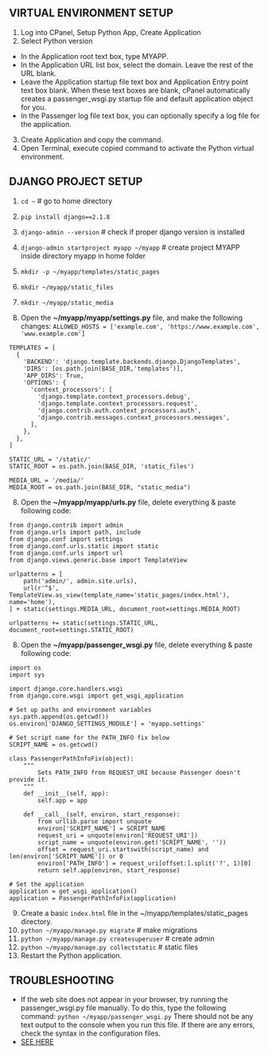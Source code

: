 ## VIRTUAL ENVIRONMENT SETUP
1. Log into CPanel, Setup Python App, Create Application
2. Select Python version
  - In the Application root text box, type MYAPP.
  - In the Application URL list box, select the domain. Leave the rest of the URL blank.
  - Leave the Application startup file text box and Application Entry point text box blank. When these text boxes are blank, cPanel automatically creates a passenger_wsgi.py startup file and default application object for you.
  - In the Passenger log file text box, you can optionally specify a log file for the application.
3. Create Application and copy the command.
4. Open Terminal, execute copied command to activate the Python virtual environment.

## DJANGO PROJECT SETUP
1. `cd ~` # go to home directory 
2. `pip install django==2.1.8` 
3. `django-admin --version` # check if proper django version is installed
4. `django-admin startproject myapp ~/myapp` # create project MYAPP inside directory myapp in home folder
5. `mkdir -p ~/myapp/templates/static_pages`
6. `mkdir ~/myapp/static_files`
7. `mkdir ~/myapp/static_media`

8. Open the **~/myapp/myapp/settings.py** file, and make the following changes:
`ALLOWED_HOSTS = ['example.com', 'https://www.example.com', 'www.example.com']`
```
TEMPLATES = [
  {
    'BACKEND': 'django.template.backends.django.DjangoTemplates',
    'DIRS': [os.path.join(BASE_DIR,'templates')],
    'APP_DIRS': True,
    'OPTIONS': {
      'context_processors': [
        'django.template.context_processors.debug',
        'django.template.context_processors.request',
        'django.contrib.auth.context_processors.auth',
        'django.contrib.messages.context_processors.messages',
      ],
    },
  },
]
```
```
STATIC_URL = '/static/'
STATIC_ROOT = os.path.join(BASE_DIR, 'static_files')
```
```
MEDIA_URL = '/media/'
MEDIA_ROOT = os.path.join(BASE_DIR, "static_media")
```

8. Open the **~/myapp/myapp/urls.py** file, delete everything & paste following code:
```
from django.contrib import admin
from django.urls import path, include
from django.conf import settings
from django.conf.urls.static import static
from django.conf.urls import url
from django.views.generic.base import TemplateView

urlpatterns = [
    path('admin/', admin.site.urls),
    url(r'^$', TemplateView.as_view(template_name='static_pages/index.html'), name='home'),
] + static(settings.MEDIA_URL, document_root=settings.MEDIA_ROOT)

urlpatterns += static(settings.STATIC_URL, document_root=settings.STATIC_ROOT)
```

8. Open the **~/myapp/passenger_wsgi.py** file, delete everything & paste following code:
```
import os
import sys

import django.core.handlers.wsgi
from django.core.wsgi import get_wsgi_application

# Set up paths and environment variables
sys.path.append(os.getcwd())
os.environ['DJANGO_SETTINGS_MODULE'] = 'myapp.settings'

# Set script name for the PATH_INFO fix below
SCRIPT_NAME = os.getcwd()

class PassengerPathInfoFix(object):
    """
        Sets PATH_INFO from REQUEST_URI because Passenger doesn't provide it.
    """
    def __init__(self, app):
        self.app = app

    def __call__(self, environ, start_response):
        from urllib.parse import unquote
        environ['SCRIPT_NAME'] = SCRIPT_NAME
        request_uri = unquote(environ['REQUEST_URI'])
        script_name = unquote(environ.get('SCRIPT_NAME', ''))
        offset = request_uri.startswith(script_name) and len(environ['SCRIPT_NAME']) or 0
        environ['PATH_INFO'] = request_uri[offset:].split('?', 1)[0]
        return self.app(environ, start_response)

# Set the application
application = get_wsgi_application()
application = PassengerPathInfoFix(application)
```
9. Create a basic `index.html` file in the ~/myapp/templates/static_pages directory.
10. `python ~/myapp/manage.py migrate` # make migrations
11. `python ~/myapp/manage.py createsuperuser` # create admin
12. `python ~/myapp/manage.py collectstatic` # static files
13. Restart the Python application.

## TROUBLESHOOTING
- If the web site does not appear in your browser, try running the passenger_wsgi.py file manually. To do this, type the following command:
  `python ~/myapp/passenger_wsgi.py`
There should not be any text output to the console when you run this file. If there are any errors, check the syntax in the configuration files.
- [SEE HERE]('https://www.a2hosting.com/kb/developer-corner/python/installing-and-configuring-django-on-linux-shared-hosting#Step-1.3A-Create-a-Python-application-in-cPanel)